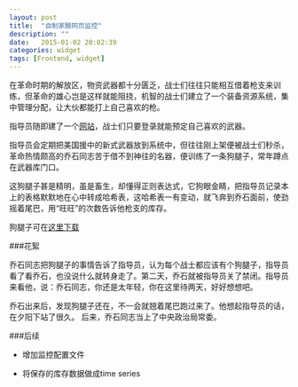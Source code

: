 ```yaml
---
layout: post
title:  "自制家酿网页监控"
description: ""
date:   2015-01-02 20:02:39
categories: widget
tags: [Frontend, widget]
---
```


在革命时期的解放区，物资武器都十分匮乏，战士们往往只能相互借着枪支来训练，但革命的雄心岂是这样就能阻挠，机智的战士们建立了一个装备资源系统，集中管理分配，让大伙都能打上自己喜欢的枪。


指导员随即建了一个[网站](http://www.chinagnet.com/bbs/exchangeps4/)，战士们只要登录就能预定自己喜欢的武器。


指导员会定期把美国援中的新式武器放到系统中，但往往刚上架便被战士们秒杀，革命热情颇高的乔石同志苦于借不到神往的名器，便训练了一条狗腿子，常年蹲点在武器库门口。


这狗腿子甚是精明，虽是畜生，却懂得正则表达式，它狗眼金睛，把指导员记录本上的表格默默地在心中转成哈希表，这哈希表一有变动，就飞奔到乔石面前，使劲摇着尾巴，用“旺旺”的次数告诉他枪支的库存。


狗腿子可在[这里下载](http://pan.baidu.com/s/1FAC2a)

###花絮

乔石同志把狗腿子的事情告诉了指导员，认为每个战士都应该有个狗腿子，指导员看了看乔石，也没说什么就转身走了。第二天，乔石就被指导员关了禁闭。指导员来看他，说：乔石同志，你还是太年轻，你在这里待两天，好好想想吧。


乔石出来后，发现狗腿子还在，不一会就翘着尾巴跑过来了。他想起指导员的话，在夕阳下站了很久。
后来，乔石同志当上了中央政治局常委。

###后续

- 增加监控配置文件

- 将保存的库存数据做成time series